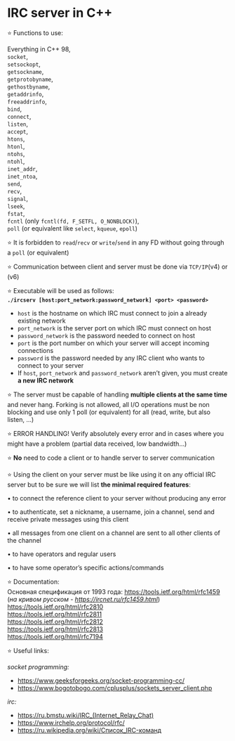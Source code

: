 # IRC server in C++

:star: Functions to use:

Everything in C++ 98,  
`socket`,  
`setsockopt`,  
`getsockname`,  
`getprotobyname`,  
`gethostbyname`,  
`getaddrinfo`,  
`freeaddrinfo`,  
`bind`,  
`connect`,  
`listen`,  
`accept`,  
`htons`,   
`htonl`,  
`ntohs`,  
`ntohl`,  
`inet_addr`,  
`inet_ntoa`,  
`send`,  
`recv`,  
`signal`,  
`lseek`,  
`fstat`,  
`fcntl` (only `fcntl(fd, F_SETFL, O_NONBLOCK)`),  
`poll` (or equivalent like `select`, `kqueue`, `epoll`) 

:star: It is forbidden to `read`/`recv` or `write`/`send` in any FD without going through a `poll` (or equivalent)

:star: Communication between client and server must be done via `TCP/IP`(v4) or (v6)

:star: Executable will be used as follows:  
**```./ircserv [host:port_network:password_network] <port> <password>```**
- `host` is the hostname on which IRC must connect to join a already existing network
- `port_network` is the server port on which IRC must connect on host
- `password_network` is the password needed to connect on host
- `port` is the port number on which your server will accept incoming connections
- `password` is the password needed by any IRC client who wants to connect to your server
- If `host`, `port_network` and `password_network` aren’t given, you must create **a new IRC network**

:star: The server must be capable of handling **multiple clients at the same time** and never hang. Forking is not allowed, all I/O operations must be non blocking and use only 1 poll (or equivalent) for all (read, write, but also listen, ...)

:star: ERROR HANDLING! Verify absolutely every error and in cases where you might have a problem (partial data received, low bandwidth...)

:star: **No** need to code a client or to handle server to server communication

:star: Using the client on your server must be like using it on any official IRC server but to be sure we will list **the minimal required features**:

• to connect the reference client to your server without producing any error

• to authenticate, set a nickname, a username, join a channel, send and receive private messages using this client

• all messages from one client on a channel are sent to all other clients of the channel

• to have operators and regular users

• to have some operator’s specific actions/commands

:star: Documentation:  
Основная спецификация от 1993 года: https://tools.ietf.org/html/rfc1459  (*на кривом русском - https://ircnet.ru/rfc1459.html*)  
https://tools.ietf.org/html/rfc2810  
https://tools.ietf.org/html/rfc2811  
https://tools.ietf.org/html/rfc2812  
https://tools.ietf.org/html/rfc2813  
https://tools.ietf.org/html/rfc7194  

:star: Useful links:

*socket programming:*
- https://www.geeksforgeeks.org/socket-programming-cc/  
- https://www.bogotobogo.com/cplusplus/sockets_server_client.php

*irc:*
- https://ru.bmstu.wiki/IRC_(Internet_Relay_Chat) 
- https://www.irchelp.org/protocol/rfc/
- https://ru.wikipedia.org/wiki/Список_IRC-команд

